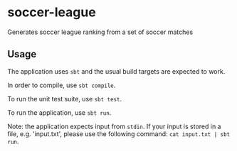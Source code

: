 # soccer-league
Generates soccer league ranking from a set of soccer matches

## Usage

The application uses `sbt` and the usual build targets are expected to work.

In order to compile, use `sbt compile`.

To run the unit test suite, use `sbt test`.

To run the application, use `sbt run`.

Note: the application expects input from `stdin`. If your input is stored in a file, e.g. 'input.txt',
please use the following command: `cat input.txt | sbt run`.

